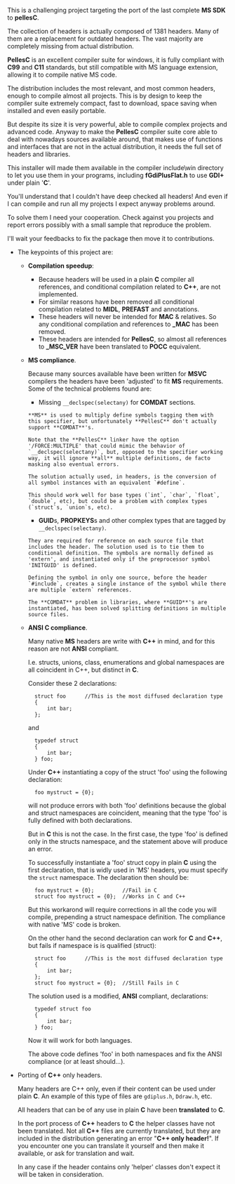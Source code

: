 This is a challenging project targeting the port of the last complete **MS SDK** to **pellesC**.

The collection of headers is actually composed of 1381 headers. Many of them are a replacement for outdated headers. The vast majority are completely missing from actual distribution.

**PellesC** is an excellent compiler suite for windows, it is fully compliant with **C99** and **C11** standards, but still compatible with MS language extension, allowing it to compile native MS code.

The distribution includes the most relevant, and most common headers, enough to compile almost all projects. This is by design to keep the compiler suite extremely compact, fast to download, space saving when installed and even easily portable.

But despite its size it is very powerful, able to compile complex projects and advanced code.
Anyway to make the **PellesC** compiler suite core able to deal with nowadays sources available around, that makes use of functions and interfaces that are not in the actual distribution, it needs the full set of headers and libraries.

This installer will made them available in the compiler include\win directory to let you use them in your programs, including **fGdiPlusFlat.h** to use **GDI+** under plain '**C**'.

You'll understand that I couldn't have deep checked all headers! And even if I can compile and run all my projects I expect anyway problems around.

To solve them I need your cooperation. Check against you projects and report errors possibly with a small sample that reproduce the problem.

I'll wait your feedbacks to fix the package then move it to contributions.

* The keypoints of this project are:
    *  **Compilation speedup**:
        * Because headers will be used in a plain **C** compiler all references, and conditional
          compilation related to **C++**, are not implemented.
        * For similar reasons have been removed all conditional compilation related to **MIDL**,
          **PREFAST** and annotations.
        * These headers will never be intended for **MAC** & relatives. So any conditional compilation
          and references to **_MAC** has been removed.
        * These headers are intended for **PellesC**, so almost all references to **_MSC_VER** have
          been translated to **__POCC__** equivalent.
    * **MS compliance**.

      Because many sources available have been written for **MSVC** compilers the headers have been
      'adjusted' to fit **MS** requirements. Some of the technical problems found are:
        *  Missing `__declspec(selectany)` for **COMDAT** sections.

          **MS** is used to multiply define symbols tagging them with this specifier, but unfortunately **PellesC** don't actually support **COMDAT**'s.

          Note that the **PellesC** linker have the option '/FORCE:MULTIPLE' that could mimic the behavior of `__declspec(selectany)`, but, opposed to the specifier working way, it will ignore **all** multiple definitions, de facto masking also eventual errors.

          The solution actually used, in headers, is the conversion of all symbol instances with an equivalent `#define`.

          This should work well for base types (`int`, `char`, `float`, `double`, etc), but could be a problem with complex types (`struct`s, `union`s, etc).
        *  **GUID**s, **PROPKEYS**s and other complex types that are tagged by `__declspec(selectany)`.

          They are required for reference on each source file that includes the header. The solution used is to tie them to conditional definition. The symbols are normally defined as 'extern', and instantiated only if the preprocessor symbol 'INITGUID' is defined.

          Defining the symbol in only one source, before the header `#include`, creates a single instance of the symbol while there are multiple `extern` references.

          The **COMDAT** problem in libraries, where **GUID**'s are instantiated, has been solved splitting definitions in multiple source files.
    * **ANSI C compliance**.

      Many native **MS** headers are write with **C++** in mind, and for this reason are not **ANSI** compliant.

      I.e. structs, unions, class, enumerations and global namespaces are all coincident in C++, but distinct in **C**.

      Consider these 2 declarations:

            struct foo      //This is the most diffused declaration type
            {
                int bar;
            };

      and

            typedef struct
            {
                int bar;
            } foo;

      Under **C++** instantiating a copy of the struct 'foo' using the following declaration:

            foo mystruct = {0};

      will not produce errors with both 'foo' definitions because the global and struct namespaces are coincident, meaning that the type 'foo' is fully defined with both declarations.

      But in **C** this is not the case. In the first case, the type 'foo' is defined only in the structs namespace, and the statement above will produce an error.

      To successfully instantiate a 'foo' struct copy in plain **C** using the first declaration, that is widly used in 'MS' headers, you must specify the `struct` namespace. The declaration then should be:

            foo mystruct = {0};         //Fail in C
            struct foo mystruct = {0};  //Works in C and C++

      But this workarond will require corrections in all the code you will compile, prepending a struct namespace definition. The compliance with native 'MS' code is broken.
      
      On the other hand the second declaration can work for **C** and **C++**, but fails if namespace is is qualified (struct):

            struct foo      //This is the most diffused declaration type
            {
                int bar;
            };
            struct foo mystruct = {0};  //Still Fails in C

      The solution used is a modified, **ANSI** compliant, declarations:
      
            typedef struct foo
            {
                int bar;
            } foo;

      Now it will work for both languages.

      The above code defines 'foo' in both namespaces and fix the ANSI compliance  (or at least should...).

* Porting of **C++** only headers.

  Many headers are C++ only, even if their content can be used under plain **C**. An example of this type of files are `gdiplus.h`, `Ddraw.h`, etc.

  All headers that can be of any use in plain **C** have been **translated** to **C**.

  In the port process of **C++** headers to **C** the helper classes have not been translated. Not all **C++** files are currently translated, but they are included in the distribution generating an error "**C++ only header!**". If you encounter one you can  translate it yourself and then make it available, or ask for translation and wait.

  In any case if the header contains only 'helper' classes don't expect it will be taken in consideration.
